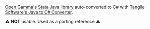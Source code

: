 [Open Gamma's Stata Java library](https://github.com/OpenGamma/Strata) auto-converted to C# with [Tangile Software's Java to C# Converter](https://www.tangiblesoftwaresolutions.com/product_details/java_to_csharp_converter.html).

:warning: **NOT** usable. Used as a porting reference :warning:
